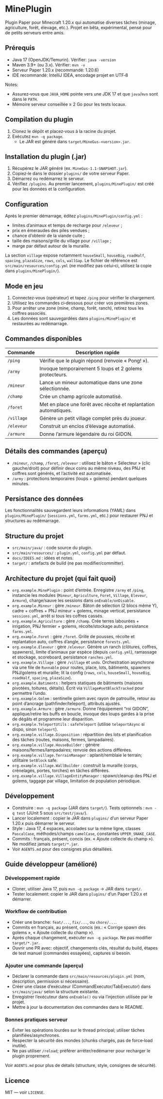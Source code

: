 # MinePlugin

Plugin Paper pour Minecraft 1.20.x qui automatise diverses tâches (minage, agriculture, forêt, élevage, etc.). Projet en bêta, expérimental, pensé pour de petits serveurs entre amis.

## Prérequis
- Java 17 (OpenJDK/Temurin). Vérifier: `java -version`
- Maven 3.9+ (ou 3.x). Vérifier: `mvn -v`
- Serveur Paper 1.20.x (recommandé: 1.20.6)
- IDE recommandé: IntelliJ IDEA, encodage projet en UTF‑8

Notes:
- Assurez‑vous que `JAVA_HOME` pointe vers une JDK 17 et que `java`/`mvn` sont dans le `PATH`.
- Mémoire serveur conseillée ≥ 2 Go pour les tests locaux.

## Compilation du plugin
1. Clonez le dépôt et placez‑vous à la racine du projet.
2. Exécutez `mvn -q package`.
   - Le JAR est généré dans `target/MineGus-<version>.jar`.

## Installation du plugin (.jar)
1. Récupérez le JAR généré (ex. `MineGus-1.1-SNAPSHOT.jar`).
2. Copiez‑le dans le dossier `plugins/` de votre serveur Paper.
3. Démarrez ou redémarrez le serveur.
4. Vérifiez `/plugins`. Au premier lancement, `plugins/MinePlugin/` est créé pour les données et la configuration.

## Configuration
Après le premier démarrage, éditez `plugins/MinePlugin/config.yml` :
- limites d’animaux et temps de recharge pour `/eleveur` ;
- prix en émeraudes des piles vendues ;
- chance d’obtenir de la viande cuite ;
- taille des maisons/grille du village pour `/village` ;
- marge par défaut autour de la muraille.

La section `village` expose notamment `houseSmall`, `houseBig`, `roadHalf`, `spacing`, `plazaSize`, `rows`, `cols`, `wallGap`. Le fichier de référence est `src/main/resources/config.yml` (ne modifiez pas celui‑ci, utilisez la copie dans `plugins/MinePlugin/`).

## Mode en jeu
1. Connectez‑vous (opérateur) et tapez `/ping` pour vérifier le chargement.
2. Utilisez les commandes ci‑dessous pour créer vos premières zones.
3. Pour arrêter une zone (mine, champ, forêt, ranch), retirez tous les coffres associés.
4. Les données sont sauvegardées dans `plugins/MinePlugin/` et restaurées au redémarrage.

## Commandes disponibles
| Commande    | Description rapide                                                |
|-------------|-------------------------------------------------------------------|
| `/ping`     | Vérifie que le plugin répond (renvoie « Pong! »).                 |
| `/army`     | Invoque temporairement 5 loups et 2 golems protecteurs.           |
| `/mineur`   | Lance un mineur automatique dans une zone sélectionnée.           |
| `/champ`    | Crée un champ agricole automatisé.                                |
| `/foret`    | Met en place une forêt avec récolte et replantation automatiques. |
| `/village`  | Génère un petit village complet près du joueur.                   |
| `/eleveur`  | Construit un enclos d’élevage automatisé.                         |
| `/armure`   | Donne l’armure légendaire du roi GIDON.                           |

## Détails des commandes (aperçu)
- `/mineur`, `/champ`, `/foret`, `/eleveur` : utilisez le bâton « Sélecteur » (clic gauche/droit) pour définir deux coins au même niveau, des PNJ et coffres sont générés, et l’activité est automatisée.
- `/army` : protections temporaires (loups + golems) pendant quelques minutes.

## Persistance des données
Les fonctionnalités sauvegardent leurs informations (YAML) dans `plugins/MinePlugin/` (`sessions.yml`, `farms.yml`, etc.) pour restaurer PNJ et structures au redémarrage.

## Structure du projet
- `src/main/java/` : code source du plugin.
- `src/main/resources/` : `plugin.yml`, `config.yml` par défaut.
- `docs/IDEES.md` : idées et notes.
- `target/` : artefacts de build (ne pas modifier/committer).

## Architecture du projet (qui fait quoi)
- `org.example.MinePlugin` : point d’entrée. Enregistre `/army` et `/ping`, instancie les modules (`Mineur`, `Agriculture`, `Foret`, `Village`, `Eleveur`, `Armure`), charge/sauve les sessions dans `onEnable/onDisable`.
- `org.example.Mineur` : gère `/mineur`. Bâton de sélection (2 blocs même Y), cadre + coffres + PNJ mineur + golems, minage vertical, persistance `sessions.yml`, arrêt si tous les coffres cassés.
- `org.example.Agriculture` : gère `/champ`. Crée terres labourées + irrigation, PNJ fermier + golems, récolte/stockage auto, persistance `farms.yml`.
- `org.example.Foret` : gère `/foret`. Grille de pousses, récolte et replantation auto, coffres d’angle, persistance `forests.yml`.
- `org.example.Eleveur` : gère `/eleveur`. Génère un ranch (clôtures, coffres, spawners), limite d’animaux par espèce (depuis `config.yml`), ramassage et stockage, scoreboard, persistance `ranches.yml`.
- `org.example.Village` : gère `/village` et `undo`. Orchestration asynchrone via une file de `Runnable` pour routes, place, lots, bâtiments, spawners PNJ/golems et muraille; lit la config (`rows`, `cols`, `houseSmall`, `houseBig`, `roadHalf`, `spacing`, `plazaSize`).
- `org.example.Batiments` : helpers statiques de bâtiments (maisons pivotées, toitures, détails). Écrit via `Village#setBlockTracked` pour permettre l’undo.
- `org.example.Golem` : sentinelle golem avec rayon de patrouille, retour au point d’ancrage (pathfinder/teleport), attributs ajustés.
- `org.example.Armure` : gère `/armure`. Donne l’équipement “roi GIDON”, applique/retire les buffs en boucle, invoque des loups gardes à la prise de dégâts et programme leur disparition.
- `org.example.TeleportUtils` : `safeTeleport` (utilise `teleportAsync` si dispo, sinon `teleport`).
- `org.example.village.Disposition` : répartition des lots et planification des tâches (routes, maisons, fermes, lampadaires).
- `org.example.village.HouseBuilder` : génère maisons/fermes/lampadaires; renvoie des actions différées.
- `org.example.village.TerrainManager` : aplanit/remblaie le terrain; utilitaire `SetBlock` safe.
- `org.example.village.WallBuilder` : construit la muraille (corps, crénelages, portes, torches) en tâches différées.
- `org.example.village.VillageEntityManager` : spawn/cleanup des PNJ et golems, taggage par village, limitation de population périodique.

## Développement
- Construire : `mvn -q package` (JAR dans `target/`). Tests optionnels : `mvn -q test` (JUnit 5 sous `src/test/java/`).
- Lancer localement : copier le JAR dans `plugins/` d’un serveur Paper 1.20.x puis démarrer le serveur.
- Style : Java 17, 4 espaces, accolades sur la même ligne, classes `PascalCase`, méthodes/champs `camelCase`, constantes `UPPER_SNAKE_CASE`.
- Commits : français, présent, concis (ex. « Ajoute collecte du champ »). Ne modifiez jamais `target/*.jar`.
- Voir `AGENTS.md` pour des consignes plus détaillées.

## Guide développeur (amélioré)

### Développement rapide
- Cloner, utiliser Java 17, puis `mvn -q package` → JAR dans `target/`.
- Tester localement: copier le JAR dans `plugins/` d’un Paper 1.20.x et démarrer.

### Workflow de contribution
- Créer une branche: `feat/...`, `fix/...`, ou `chore/...`.
- Commits en français, au présent, concis (ex.: « Corrige spawn des golems », « Ajoute collecte du champ »).
- Après chaque changement, exécuter `mvn -q package`. Ne pas modifier `target/*.jar`.
- Ouvrir une PR avec: objectif, changements clés, résultat du build, étapes de test manuel (commandes essayées), captures si besoin.

### Ajouter une commande (aperçu)
- Déclarer la commande dans `src/main/resources/plugin.yml` (nom, description, permission si nécessaire).
- Créer une classe d’exécuteur (CommandExecutor/TabExecutor) dans `src/main/java/` selon la structure existante.
- Enregistrer l’exécuteur dans `onEnable()` ou via l’injection utilisée par le projet.
- Mettre à jour la documentation des commandes dans le README.

### Bonnes pratiques serveur
- Éviter les opérations lourdes sur le thread principal; utiliser tâches planifiées/asynchrones.
- Respecter la sécurité des mondes (chunks chargés, pas de force‑load inutile).
- Ne pas utiliser `/reload`; préférer arrêter/redémarrer pour recharger le plugin proprement.

Voir `AGENTS.md` pour plus de détails (structure, style, consignes de sécurité).

## Licence
MIT — voir `LICENSE`.
